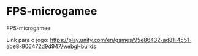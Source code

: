 # FPS-microgamee
FPS-microgamee

Link para o jogo:
https://play.unity.com/en/games/95e86432-ad81-4551-abe8-906472d9d947/webgl-builds
